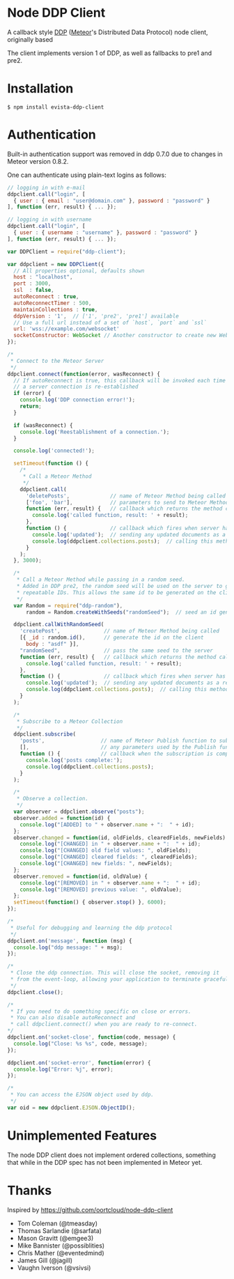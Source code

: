 Node DDP Client
===============

A callback style [DDP](https://github.com/meteor/meteor/blob/devel/packages/livedata/DDP.md) ([Meteor](http://meteor.com/)'s Distributed Data Protocol) node client, originally based

The client implements version 1 of DDP, as well as fallbacks to pre1 and pre2.

Installation
============

```
$ npm install evista-ddp-client
```

Authentication
==============
Built-in authentication support was removed in ddp 0.7.0 due to changes in Meteor version 0.8.2.

One can authenticate using plain-text logins as follows:

```js
// logging in with e-mail
ddpclient.call("login", [
  { user : { email : "user@domain.com" }, password : "password" }
], function (err, result) { ... });

// logging in with username
ddpclient.call("login", [
  { user : { username : "username" }, password : "password" }
], function (err, result) { ... });
```

```js
var DDPClient = require("ddp-client");

var ddpclient = new DDPClient({
  // All properties optional, defaults shown
  host : "localhost",
  port : 3000,
  ssl  : false,
  autoReconnect : true,
  autoReconnectTimer : 500,
  maintainCollections : true,
  ddpVersion : '1',  // ['1', 'pre2', 'pre1'] available
  // Use a full url instead of a set of `host`, `port` and `ssl`
  url: 'wss://example.com/websocket'
  socketConstructor: WebSocket // Another constructor to create new WebSockets
});

/*
 * Connect to the Meteor Server
 */
ddpclient.connect(function(error, wasReconnect) {
  // If autoReconnect is true, this callback will be invoked each time
  // a server connection is re-established
  if (error) {
    console.log('DDP connection error!');
    return;
  }

  if (wasReconnect) {
    console.log('Reestablishment of a connection.');
  }

  console.log('connected!');

  setTimeout(function () {
    /*
     * Call a Meteor Method
     */
    ddpclient.call(
      'deletePosts',             // name of Meteor Method being called
      ['foo', 'bar'],            // parameters to send to Meteor Method
      function (err, result) {   // callback which returns the method call results
        console.log('called function, result: ' + result);
      },
      function () {              // callback which fires when server has finished
        console.log('updated');  // sending any updated documents as a result of
        console.log(ddpclient.collections.posts);  // calling this method
      }
    );
  }, 3000);

  /*
   * Call a Meteor Method while passing in a random seed.
   * Added in DDP pre2, the random seed will be used on the server to generate
   * repeatable IDs. This allows the same id to be generated on the client and server
   */
  var Random = require("ddp-random"),
      random = Random.createWithSeeds("randomSeed");  // seed an id generator

  ddpclient.callWithRandomSeed(
    'createPost',              // name of Meteor Method being called
    [{ _id : random.id(),      // generate the id on the client
      body : "asdf" }],
    "randomSeed",              // pass the same seed to the server
    function (err, result) {   // callback which returns the method call results
      console.log('called function, result: ' + result);
    },
    function () {              // callback which fires when server has finished
      console.log('updated');  // sending any updated documents as a result of
      console.log(ddpclient.collections.posts);  // calling this method
    }
  );

  /*
   * Subscribe to a Meteor Collection
   */
  ddpclient.subscribe(
    'posts',                  // name of Meteor Publish function to subscribe to
    [],                       // any parameters used by the Publish function
    function () {             // callback when the subscription is complete
      console.log('posts complete:');
      console.log(ddpclient.collections.posts);
    }
  );

  /*
   * Observe a collection.
   */
  var observer = ddpclient.observe("posts");
  observer.added = function(id) {
    console.log("[ADDED] to " + observer.name + ":  " + id);
  };
  observer.changed = function(id, oldFields, clearedFields, newFields) {
    console.log("[CHANGED] in " + observer.name + ":  " + id);
    console.log("[CHANGED] old field values: ", oldFields);
    console.log("[CHANGED] cleared fields: ", clearedFields);
    console.log("[CHANGED] new fields: ", newFields);
  };
  observer.removed = function(id, oldValue) {
    console.log("[REMOVED] in " + observer.name + ":  " + id);
    console.log("[REMOVED] previous value: ", oldValue);
  };
  setTimeout(function() { observer.stop() }, 6000);
});

/*
 * Useful for debugging and learning the ddp protocol
 */
ddpclient.on('message', function (msg) {
  console.log("ddp message: " + msg);
});

/*
 * Close the ddp connection. This will close the socket, removing it
 * from the event-loop, allowing your application to terminate gracefully
 */
ddpclient.close();

/*
 * If you need to do something specific on close or errors.
 * You can also disable autoReconnect and
 * call ddpclient.connect() when you are ready to re-connect.
*/
ddpclient.on('socket-close', function(code, message) {
  console.log("Close: %s %s", code, message);
});

ddpclient.on('socket-error', function(error) {
  console.log("Error: %j", error);
});

/*
 * You can access the EJSON object used by ddp.
 */
var oid = new ddpclient.EJSON.ObjectID();
```

Unimplemented Features
====
The node DDP client does not implement ordered collections, something that while in the DDP spec has not been implemented in Meteor yet.

Thanks
======

Inspired by https://github.com/oortcloud/node-ddp-client

 * Tom Coleman (@tmeasday)
 * Thomas Sarlandie (@sarfata)
 * Mason Gravitt (@emgee3)
 * Mike Bannister (@possiblities)
 * Chris Mather (@eventedmind)
 * James Gill (@jagill)
 * Vaughn Iverson (@vsivsi)
